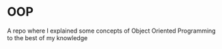 # OOP

A repo where I explained some concepts of Object Oriented Programming to the best of my knowledge
